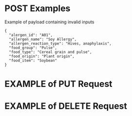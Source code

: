 # POST Examples

Example of payload containing invalid inputs


    {
      "alergen_id": "A01",
      "allergen_name": "Soy Allergy",
      "allergen_reaction_type": "Hives, anaphylaxis",
      "food_group": "Pulse",
      "food_type": "Cereal grain and pulse",
      "food_origin": "Plant origin",
      "food_item": "Soybean"
    }


# EXAMPLE of PUT Request

# EXAMPLE of DELETE Request